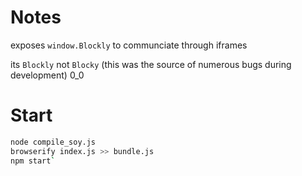 Notes
=====

exposes `window.Blockly` to communciate through iframes

its `Blockly` not `Blocky` (this was the source of numerous bugs during development) 0_0


Start
=====
```bash
node compile_soy.js
browserify index.js >> bundle.js
npm start`
```
